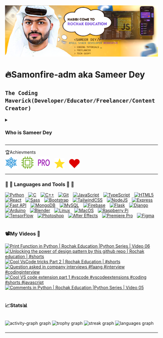 ![](https://github.com/samonfire-adm/samonfire-adm/blob/main/Untitled-1.png)
# 🔥Samonfire-adm aka Sameer Dey

## **`The Coding Maverick(Developer/Educator/Freelancer/Content Creator)`**

<details style="display:inline">
<summary><h3>Who is Sameer Dey </h3></summary>
👋 Hello there! I'm Sameer Dey, a passionate educator who loves sharing knowledge both online and offline. With a background in teaching, I've had the privilege of guiding over 1000 students through various learning platforms and in-person sessions.

💻 As a seasoned full stack developer, I bring expertise in a range of programming languages, including Python, C, C++, and JavaScript. My journey in software development has equipped me with hands-on experience in building robust web applications and honing my skills across the entire stack.

🎓 Teaching is not just a profession for me; it's a calling. I find immense joy in simplifying complex concepts, fostering a love for learning, and empowering students to reach their full potential. Whether it's through structured courses, one-on-one mentoring, or engaging workshops, I strive to make learning an enjoyable and enriching experience.

🚀 Alongside teaching, I also delve into freelancing projects, leveraging my technical skills to solve real-world problems and contribute to exciting ventures. This side hustle allows me to stay updated with industry trends, collaborate with diverse teams, and continuously sharpen my expertise.

</details>

---

🏆Achievments
<br>
<a href='https://archiveprogram.github.com/'><img src='https://raw.githubusercontent.com/acervenky/animated-github-badges/master/assets/acbadge.gif' width='40' height='40'></a> <a href='https://docs.github.com/en/developers'><img src='https://raw.githubusercontent.com/acervenky/animated-github-badges/master/assets/devbadge.gif' width='40' height='40'></a> <a href='https://github.com/pricing'><img src='https://raw.githubusercontent.com/acervenky/animated-github-badges/master/assets/pro.gif' width='40' height='40'></a> <a href='https://stars.github.com/'><img src='https://raw.githubusercontent.com/acervenky/animated-github-badges/master/assets/starbadge.gif' width='35' height='35'></a> <a href='https://docs.github.com/en/github/supporting-the-open-source-community-with-github-sponsors'><img src='https://raw.githubusercontent.com/acervenky/animated-github-badges/master/assets/sponsorbadge.gif' width='35' height='35'></a> 

---

### 🦾 🧰 Languages and Tools 🔨 🧰

<p align="left">
<a style="padding-right:10px" href="https://www.python.org/" target="_blank" rel="noreferrer"><img src="https://raw.githubusercontent.com/danielcranney/readme-generator/main/public/icons/skills/python-colored.svg" width="36" height="36" alt="Python" /></a>
<a style="padding-right:10px" style="padding-right:10px" href="https://docs.microsoft.com/en-us/cpp/?view=msvc-170" target="_blank" rel="noreferrer"><img src="https://raw.githubusercontent.com/danielcranney/readme-generator/main/public/icons/skills/c-colored.svg" width="36" height="36" alt="C" /></a>
<a style="padding-right:10px" style="padding-right:10px" href="https://docs.microsoft.com/en-us/cpp/?view=msvc-170" target="_blank" rel="noreferrer"><img src="https://raw.githubusercontent.com/danielcranney/readme-generator/main/public/icons/skills/cplusplus-colored.svg" width="36" height="36" alt="C++" /></a>
<a style="padding-right:10px" href="https://git-scm.com/" target="_blank" rel="noreferrer"><img src="https://raw.githubusercontent.com/danielcranney/readme-generator/main/public/icons/skills/git-colored.svg" width="36" height="36" alt="Git" /></a>
<a style="padding-right:10px" href="https://developer.mozilla.org/en-US/docs/Web/JavaScript" target="_blank" rel="noreferrer"><img src="https://raw.githubusercontent.com/danielcranney/readme-generator/main/public/icons/skills/javascript-colored.svg" width="36" height="36" alt="JavaScript" /></a>
<a style="padding-right:10px" href="https://www.typescriptlang.org/" target="_blank" rel="noreferrer"><img src="https://raw.githubusercontent.com/danielcranney/readme-generator/main/public/icons/skills/typescript-colored.svg" width="36" height="36" alt="TypeScript" /></a>
<a style="padding-right:10px" href="https://developer.mozilla.org/en-US/docs/Glossary/HTML5" target="_blank" rel="noreferrer"><img src="https://raw.githubusercontent.com/danielcranney/readme-generator/main/public/icons/skills/html5-colored.svg" width="36" height="36" alt="HTML5" /></a>
<a style="padding-right:10px" href="https://reactjs.org/" target="_blank" rel="noreferrer"><img src="https://raw.githubusercontent.com/danielcranney/readme-generator/main/public/icons/skills/react-colored.svg" width="36" height="36" alt="React" /></a>
<a style="padding-right:10px" href="https://sass-lang.com/" target="_blank" rel="noreferrer"><img src="https://raw.githubusercontent.com/danielcranney/readme-generator/main/public/icons/skills/sass-colored.svg" width="36" height="36" alt="Sass" /></a>
<a style="padding-right:10px" href="https://getbootstrap.com/" target="_blank" rel="noreferrer"><img src="https://raw.githubusercontent.com/danielcranney/readme-generator/main/public/icons/skills/bootstrap-colored.svg" width="36" height="36" alt="Bootstrap" /></a>
<a style="padding-right:10px" href="https://tailwindcss.com/" target="_blank" rel="noreferrer"><img src="https://raw.githubusercontent.com/danielcranney/readme-generator/main/public/icons/skills/tailwindcss-colored.svg" width="36" height="36" alt="TailwindCSS" /></a>
<a style="padding-right:10px" href="https://nodejs.org/en/" target="_blank" rel="noreferrer"><img src="https://raw.githubusercontent.com/danielcranney/readme-generator/main/public/icons/skills/nodejs-colored.svg" width="36" height="36" alt="NodeJS" /></a>
<a style="padding-right:10px" href="https://expressjs.com/" target="_blank" rel="noreferrer"><img src="https://raw.githubusercontent.com/danielcranney/readme-generator/main/public/icons/skills/express-colored.svg" width="36" height="36" alt="Express" /></a>
<a style="padding-right:10px" href="https://fastapi.tiangolo.com/" target="_blank" rel="noreferrer"><img src="https://raw.githubusercontent.com/danielcranney/readme-generator/main/public/icons/skills/fastapi-colored.svg" width="36" height="36" alt="Fast API" /></a>
<a style="padding-right:10px" href="https://www.mongodb.com/" target="_blank" rel="noreferrer"><img src="https://raw.githubusercontent.com/danielcranney/readme-generator/main/public/icons/skills/mongodb-colored.svg" width="36" height="36" alt="MongoDB" /></a>
<a style="padding-right:10px" href="https://www.mysql.com/" target="_blank" rel="noreferrer"><img src="https://raw.githubusercontent.com/danielcranney/readme-generator/main/public/icons/skills/mysql-colored.svg" width="36" height="36" alt="MySQL" /></a>
<a style="padding-right:10px" href="https://firebase.google.com/" target="_blank" rel="noreferrer"><img src="https://raw.githubusercontent.com/danielcranney/readme-generator/main/public/icons/skills/firebase-colored.svg" width="36" height="36" alt="Firebase" /></a>
<a style="padding-right:10px" href="https://flask.palletsprojects.com/en/2.0.x/" target="_blank" rel="noreferrer"><img src="https://raw.githubusercontent.com/danielcranney/readme-generator/main/public/icons/skills/flask-colored.svg" width="36" height="36" alt="Flask" /></a>
<a style="padding-right:10px" href="https://www.djangoproject.com/" target="_blank" rel="noreferrer"><img src="https://raw.githubusercontent.com/danielcranney/readme-generator/main/public/icons/skills/django-colored.svg" width="36" height="36" alt="Django" /></a>
<a style="padding-right:10px" href="https://store.arduino.cc/?gclid=Cj0KCQjw2eilBhCCARIsAG0Pf8uueBifykWcsSS4LPESeGQfxGVKJYnzV7bz471XfknQJy_1VINVWM8aAkLtEALw_wcB" target="_blank" rel="noreferrer"><img src="https://raw.githubusercontent.com/danielcranney/readme-generator/main/public/icons/skills/arduino-colored.svg" width="36" height="36" alt="Arduino" /></a>
<a style="padding-right:10px" href="https://www.blender.org/" target="_blank" rel="noreferrer"><img src="https://raw.githubusercontent.com/danielcranney/readme-generator/main/public/icons/skills/blender-colored.svg" width="36" height="36" alt="Blender" /></a>
<a style="padding-right:10px" href="https://www.linux.org" target="_blank" rel="noreferrer"><img src="https://raw.githubusercontent.com/danielcranney/readme-generator/main/public/icons/skills/linux-colored.svg" width="36" height="36" alt="Linux" /></a>
<a style="padding-right:10px" href="https://apple.com" target="_blank" rel="noreferrer"><img src="https://raw.githubusercontent.com/danielcranney/readme-generator/main/public/icons/skills/macos-colored.svg" width="36" height="36" alt="MacOS" /></a>
<a style="padding-right:10px" href="https://www.raspberrypi.org/" target="_blank" rel="noreferrer"><img src="https://raw.githubusercontent.com/danielcranney/readme-generator/main/public/icons/skills/raspberrypi-colored.svg" width="36" height="36" alt="Raspberry Pi" /></a>
<a style="padding-right:10px" href="https://www.tensorflow.org/" target="_blank" rel="noreferrer"><img src="https://raw.githubusercontent.com/danielcranney/readme-generator/main/public/icons/skills/tensorflow-colored.svg" width="36" height="36" alt="TensorFlow" /></a>
<a style="padding-right:10px" href="https://www.adobe.com/uk/products/photoshop.html" target="_blank" rel="noreferrer"><img src="https://raw.githubusercontent.com/danielcranney/readme-generator/main/public/icons/skills/photoshop-colored.svg" width="36" height="36" alt="Photoshop" /></a>
<a style="padding-right:10px" href="https://www.adobe.com/uk/products/aftereffects.html" target="_blank" rel="noreferrer"><img src="https://raw.githubusercontent.com/danielcranney/readme-generator/main/public/icons/skills/aftereffects-colored.svg" width="36" height="36" alt="After Effects" /></a>
<a style="padding-right:10px" href="https://www.adobe.com/uk/products/premiere.html" target="_blank" rel="noreferrer"><img src="https://raw.githubusercontent.com/danielcranney/readme-generator/main/public/icons/skills/premierepro-colored.svg" width="36" height="36" alt="Premiere Pro" /></a>
<a style="padding-right:10px" href="https://www.figma.com/" target="_blank" rel="noreferrer"><img src="https://raw.githubusercontent.com/danielcranney/readme-generator/main/public/icons/skills/figma-colored.svg" width="36" height="36" alt="Figma" /></a>
</p>

#

### 📽️My Videos 🎥
<!-- BEGIN YOUTUBE-CARDS -->
[![Print Function in Python | Rochak Education |Python Series | Video 06](https://ytcards.demolab.com/?id=XIal2SJ3-IU&title=Print+Function+in+Python+%7C+Rochak+Education+%7CPython+Series+%7C+Video+06&lang=en&timestamp=1715409019&background_color=%230d1117&title_color=%23ffffff&stats_color=%23dedede&max_title_lines=1&width=250&border_radius=5 "Print Function in Python | Rochak Education |Python Series | Video 06")](https://www.youtube.com/watch?v=XIal2SJ3-IU)
[![Unlocking the power of design pattern by this github repo | Rochak education | #shorts](https://ytcards.demolab.com/?id=CJxQmolQ9qY&title=Unlocking+the+power+of+design+pattern+by+this+github+repo+%7C+Rochak+education+%7C+%23shorts&lang=en&timestamp=1715030642&background_color=%230d1117&title_color=%23ffffff&stats_color=%23dedede&max_title_lines=1&width=250&border_radius=5 "Unlocking the power of design pattern by this github repo | Rochak education | #shorts")](https://www.youtube.com/watch?v=CJxQmolQ9qY)
[![Cool VsCode tricks Part 2 | Rochak Education | #shorts](https://ytcards.demolab.com/?id=iub2L7R6ZKI&title=Cool+VsCode+tricks+Part+2+%7C+Rochak+Education+%7C+%23shorts&lang=en&timestamp=1714897887&background_color=%230d1117&title_color=%23ffffff&stats_color=%23dedede&max_title_lines=1&width=250&border_radius=5 "Cool VsCode tricks Part 2 | Rochak Education | #shorts")](https://www.youtube.com/watch?v=iub2L7R6ZKI)
[![Question asked in company interviews #faang #interview #codinginterview](https://ytcards.demolab.com/?id=dQd5t1PyxbQ&title=Question+asked+in+company+interviews+%23faang+%23interview+%23codinginterview&lang=en&timestamp=1713038970&background_color=%230d1117&title_color=%23ffffff&stats_color=%23dedede&max_title_lines=1&width=250&border_radius=5 "Question asked in company interviews #faang #interview #codinginterview")](https://www.youtube.com/watch?v=dQd5t1PyxbQ)
[![Cool VS code extension part 1 #vscode #vscodeextensions #coding #shorts  #javascript](https://ytcards.demolab.com/?id=t-YGwH5ysrY&title=Cool+VS+code+extension+part+1+%23vscode+%23vscodeextensions+%23coding+%23shorts++%23javascript&lang=en&timestamp=1712776562&background_color=%230d1117&title_color=%23ffffff&stats_color=%23dedede&max_title_lines=1&width=250&border_radius=5 "Cool VS code extension part 1 #vscode #vscodeextensions #coding #shorts  #javascript")](https://www.youtube.com/watch?v=t-YGwH5ysrY)
[![Comments in Python  | Rochak Education |Python Series | Video 05](https://ytcards.demolab.com/?id=anCFPG8T2dQ&title=Comments+in+Python++%7C+Rochak+Education+%7CPython+Series+%7C+Video+05&lang=en&timestamp=1711988518&background_color=%230d1117&title_color=%23ffffff&stats_color=%23dedede&max_title_lines=1&width=250&border_radius=5 "Comments in Python  | Rochak Education |Python Series | Video 05")](https://www.youtube.com/watch?v=anCFPG8T2dQ)
<!-- END YOUTUBE-CARDS -->

#
### 📈Stats📊
<br clear="both">

<div align="left">
  <img src="https://github-readme-activity-graph.vercel.app/graph?username=samonfire-adm&radius=16&theme=react&area=true&order=5" height="300"  alt="activity-graph graph"  />
  <img src="https://github-profile-trophy.vercel.app?username=samonfire-adm&theme=dracula&column=-1&row=1&margin-w=8&margin-h=8&no-bg=false&no-frame=false&order=4" height="150" alt="trophy graph"  />
  
  <img src="https://streak-stats.demolab.com?user=samonfire-adm&locale=en&mode=daily&theme=dracula&hide_border=false&border_radius=5&order=3" height="150" alt="streak graph"  />
  <img src="https://github-readme-stats.vercel.app/api/top-langs?username=samonfire-adm&locale=en&hide_title=false&layout=compact&card_width=220&langs_count=5&theme=dracula&hide_border=false&order=2" height="150" alt="languages graph"  />
</div>

###

---



###
